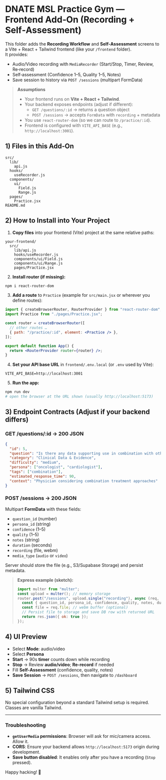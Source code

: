 
# DNATE MSL Practice Gym — Frontend Add‑On (Recording + Self‑Assessment)

This folder adds the **Recording Workflow** and **Self‑Assessment** screens to a Vite + React + Tailwind frontend (like your `/frontend` folder).  
It provides:
- Audio/Video recording with `MediaRecorder` (Start/Stop, Timer, Review, Re‑record)
- Self‑assessment (Confidence 1–5, Quality 1–5, Notes)
- Save session to history via `POST /sessions` (multipart FormData)

> **Assumptions**
> - Your frontend runs on **Vite + React + Tailwind**.
> - Your backend exposes endpoints (adjust if different):
>   - `GET /questions/:id` → returns a question object
>   - `POST /sessions` → accepts `FormData` with `recording` + metadata
> - You use `react-router-dom` (so we can route to `/practice/:id`).
> - Frontend is configured with `VITE_API_BASE` (e.g., `http://localhost:3001`).

## 1) Files in this Add‑On

```
src/
  lib/
    api.js
  hooks/
    useRecorder.js
  components/
    ui/
      Field.js
      Range.js
  pages/
    Practice.jsx
README.md
```

## 2) How to Install into Your Project

1) **Copy files** into your frontend (Vite) project at the same relative paths:
```
your-frontend/
  src/
    lib/api.js
    hooks/useRecorder.js
    components/ui/Field.js
    components/ui/Range.js
    pages/Practice.jsx
```

2) **Install router (if missing):**
```bash
npm i react-router-dom
```

3) **Add a route** to `Practice` (example for `src/main.jsx` or wherever you define routes):
```jsx
import { createBrowserRouter, RouterProvider } from "react-router-dom";
import Practice from "./pages/Practice.jsx";

const router = createBrowserRouter([
  // other routes …
  { path: "/practice/:id", element: <Practice /> },
]);

export default function App() {
  return <RouterProvider router={router} />;
}
```

4) **Set your API base URL** in `frontend/.env.local` (or `.env` used by Vite):
```
VITE_API_BASE=http://localhost:3001
```

5) **Run the app:**
```bash
npm run dev
# open the browser at the URL shown (usually http://localhost:5173)
```

## 3) Endpoint Contracts (Adjust if your backend differs)

### GET /questions/:id → 200 JSON
```json
{
  "id": 5,
  "question": "Is there any data supporting use in combination with other therapies?",
  "category": "Clinical Data & Evidence",
  "difficulty": "medium",
  "persona": ["oncologist", "cardiologist"],
  "tags": ["combination"],
  "estimated_response_time": 90,
  "context": "Physician considering combination treatment approaches"
}
```

### POST /sessions → 200 JSON
Multipart **FormData** with these fields:
- `question_id` (number)
- `persona_id` (string)
- `confidence` (1–5)
- `quality` (1–5)
- `notes` (string)
- `duration` (seconds)
- `recording` (file, webm)
- `media_type` (`audio` or `video`)

Server should store the file (e.g., S3/Supabase Storage) and persist metadata.

> **Express example (sketch):**
> ```js
> import multer from "multer";
> const upload = multer(); // memory storage
> router.post("/sessions", upload.single("recording"), async (req, res) => {
>   const { question_id, persona_id, confidence, quality, notes, duration, media_type } = req.body;
>   const file = req.file; // webm buffer (optional)
>   // Persist file to storage and save DB row with returned URL
>   return res.json({ ok: true });
> });
> ```

## 4) UI Preview

- Select **Mode**: audio/video
- Select **Persona**
- **Start** → 90s **timer** counts down while recording
- **Stop** → Review **audio/video**; **Re‑record** if needed
- Fill **Self‑Assessment** (confidence, quality, notes)
- **Save Session** → `POST /sessions`, then navigate to `/dashboard`

## 5) Tailwind CSS

No special configuration beyond a standard Tailwind setup is required. Classes are vanilla Tailwind.

---

### Troubleshooting

- **`getUserMedia` permissions**: Browser will ask for mic/camera access. Allow it.
- **CORS**: Ensure your backend allows `http://localhost:5173` origin during development.
- **Save button disabled**: It enables only after you have a recording (`Stop` pressed).

Happy hacking! 🚀
